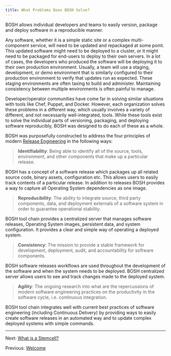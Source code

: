 ```yaml
---
title: What Problems Does BOSH Solve?
---
```


BOSH allows individual developers and teams to easily version, package and deploy software in a reproducible manner.

Any software, whether it is a simple static site or a complex multi-component service, will need to be updated and repackaged at some point. This updated software might need to be deployed to a cluster, or it might need to be packaged for end-users to deploy to their own servers. In a lot of cases, the developers who produced the software will be deploying it to their own production environment. Usually, a team will use a staging, development, or demo environment that is similarly configured to their production environment to verify that updates run as expected. These staging environments are often taxing to build and administer. Maintaining consistency between multiple environments is often painful to manage.

Developer/operator communities have come far in solving similar situations with tools like Chef, Puppet, and Docker. However, each organization solves these problems in a different way, which usually involves a variety of different, and not necessarily well-integrated, tools. While these tools exist to solve the individual parts of versioning, packaging, and deploying software reproducibly, BOSH was designed to do each of these as a whole.

BOSH was purposefully constructed to address the four principles of modern [Release Engineering](http://en.wikipedia.org/wiki/Release_engineering) in the following ways:

> **Identifiability**: Being able to identify all of the source, tools, environment, and other components that make up a particular release.

BOSH has a concept of a software release which packages up all related source code, binary assets, configuration etc. This allows users to easily track contents of a particular release. In addition to releases BOSH provides a way to capture all Operating System dependencies as one image.

> **Reproducibility**: The ability to integrate source, third party components, data, and deployment externals of a software system in order to guarantee operational stability.

BOSH tool chain provides a centralized server that manages software releases, Operating System images, persistent data, and system configuration. It provides a clear and simple way of operating a deployed system.

> **Consistency**: The mission to provide a stable framework for development, deployment, audit, and accountability for software components.

BOSH software releases workflows are used throughout the development of the software and when the system needs to be deployed. BOSH centralized server allows users to see and track changes made to the deployed system.

> **Agility**: The ongoing research into what are the repercussions of modern software engineering practices on the productivity in the software cycle, i.e. continuous integration.

BOSH tool chain integrates well with current best practices of software engineering (including Continuous Delivery) by providing ways to easily create software releases in an automated way and to update complex deployed systems with simple commands.

---
Next: [What is a Stemcell?](stemcell.md)

Previous: [Welcome](index.md)
